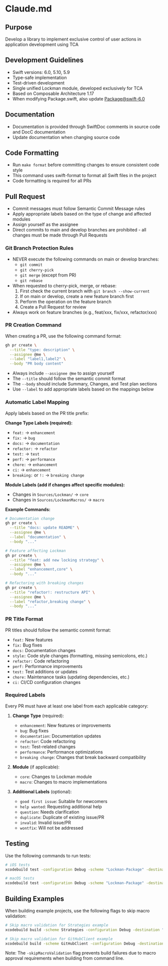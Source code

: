 # Claude.md

## Purpose
Develop a library to implement exclusive control of user actions in application development using TCA

## Development Guidelines
- Swift versions: 6.0, 5.10, 5.9
- Type-safe implementation
- Test-driven development
- Single unified Lockman module, developed exclusively for TCA
- Based on Composable Architecture 1.17
- When modifying Package.swift, also update Package@swift-6.0

## Documentation
- Documentation is provided through SwiftDoc comments in source code and DocC documentation
- Update documentation when changing source code

## Code Formatting
- Run `make format` before committing changes to ensure consistent code style
- This command uses swift-format to format all Swift files in the project
- Code formatting is required for all PRs

## Pull Request
- Commit messages must follow Semantic Commit Message rules
- Apply appropriate labels based on the type of change and affected modules
- Assign yourself as the assignee
- Direct commits to main and develop branches are prohibited - all changes must be made through Pull Requests

### Git Branch Protection Rules
- NEVER execute the following commands on main or develop branches:
  - `git commit`
  - `git cherry-pick`
  - `git merge` (except from PR)
  - `git rebase`
- When requested to cherry-pick, merge, or rebase:
  1. First check the current branch with `git branch --show-current`
  2. If on main or develop, create a new feature branch first
  3. Perform the operation on the feature branch
  4. Create a Pull Request for review
- Always work on feature branches (e.g., feat/xxx, fix/xxx, refactor/xxx)

### PR Creation Command
When creating a PR, use the following command format:
```bash
gh pr create \
  --title "type: description" \
  --assignee @me \
  --label "label1,label2" \
  --body "PR body content"
```
- Always include `--assignee @me` to assign yourself
- The `--title` should follow the semantic commit format
- The `--body` should include Summary, Changes, and Test plan sections
- Use `--label` to add appropriate labels based on the mappings below

### Automatic Label Mapping
Apply labels based on the PR title prefix:

**Change Type Labels (required):**
- `feat:` → `enhancement`
- `fix:` → `bug`
- `docs:` → `documentation`
- `refactor:` → `refactor`
- `test:` → `test`
- `perf:` → `performance`
- `chore:` → `enhancement`
- `ci:` → `enhancement`
- `breaking:` or `!:` → `breaking change`

**Module Labels (add if changes affect specific modules):**
- Changes in `Sources/Lockman/` → `core`
- Changes in `Sources/LockmanMacros/` → `macro`

**Example Commands:**
```bash
# Documentation change
gh pr create \
  --title "docs: update README" \
  --assignee @me \
  --label "documentation" \
  --body "..."

# Feature affecting Lockman
gh pr create \
  --title "feat: add new locking strategy" \
  --assignee @me \
  --label "enhancement,core" \
  --body "..."

# Refactoring with breaking changes
gh pr create \
  --title "refactor!: restructure API" \
  --assignee @me \
  --label "refactor,breaking change" \
  --body "..."
```

### PR Title Format
PR titles should follow the semantic commit format:
- `feat:` New features
- `fix:` Bug fixes
- `docs:` Documentation changes
- `style:` Code style changes (formatting, missing semicolons, etc.)
- `refactor:` Code refactoring
- `perf:` Performance improvements
- `test:` Test additions or updates
- `chore:` Maintenance tasks (updating dependencies, etc.)
- `ci:` CI/CD configuration changes

### Required Labels
Every PR must have at least one label from each applicable category:

1. **Change Type** (required):
   - `enhancement`: New features or improvements
   - `bug`: Bug fixes
   - `documentation`: Documentation updates
   - `refactor`: Code refactoring
   - `test`: Test-related changes
   - `performance`: Performance optimizations
   - `breaking change`: Changes that break backward compatibility

2. **Module** (if applicable):
   - `core`: Changes to Lockman module
   - `macro`: Changes to macro implementations

3. **Additional Labels** (optional):
   - `good first issue`: Suitable for newcomers
   - `help wanted`: Requesting additional help
   - `question`: Needs clarification
   - `duplicate`: Duplicate of existing issue/PR
   - `invalid`: Invalid issue/PR
   - `wontfix`: Will not be addressed


## Testing
Use the following commands to run tests:
```bash
# iOS tests
xcodebuild test -configuration Debug -scheme "Lockman-Package" -destination "platform=iOS Simulator,name=iPhone 16" -workspace .github/package.xcworkspace

# macOS tests  
xcodebuild test -configuration Debug -scheme "Lockman-Package" -destination "platform=macOS" -workspace .github/package.xcworkspace
```

## Building Examples
When building example projects, use the following flags to skip macro validation:
```bash
# Skip macro validation for Strategies example
xcodebuild build -scheme Strategies -configuration Debug -destination "platform=iOS Simulator,name=iPhone 16" -skipMacroValidation

# Skip macro validation for GitHubClient example  
xcodebuild build -scheme GitHubClient -configuration Debug -destination "platform=iOS Simulator,name=iPhone 16" -skipMacroValidation
```

Note: The `-skipMacroValidation` flag prevents build failures due to macro approval requirements when building from command line.
